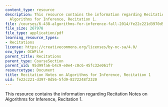 ```yaml
---
content_type: resource
description: This resource contains the information regarding Recitation Notes on
  Algorithms for Inference, Recitation 1.
file: /courses/6-438-algorithms-for-inference-fall-2014/fe22c221d3970d565fd98272248f2320_MIT6_438F14_rec1.pdf
file_size: 267978
file_type: application/pdf
learning_resource_types:
- Recitations
license: https://creativecommons.org/licenses/by-nc-sa/4.0/
ocw_type: OCWFile
parent_title: Recitations
parent_type: CourseSection
parent_uid: 95d99fa6-b4c9-e0e4-c0c6-45fc32e061f7
resourcetype: Document
title: Recitation Notes on Algorithms for Inference, Recitation 1
uid: fe22c221-d397-0d56-5fd9-8272248f2320
---
```

This resource contains the information regarding Recitation Notes on Algorithms for Inference, Recitation 1.